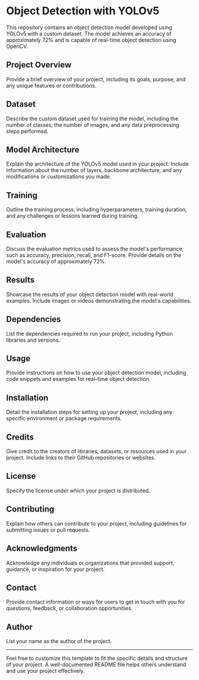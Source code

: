 # Object Detection with YOLOv5

This repository contains an object detection model developed using YOLOv5 with a custom dataset. The model achieves an accuracy of approximately 72% and is capable of real-time object detection using OpenCV.

## Project Overview

Provide a brief overview of your project, including its goals, purpose, and any unique features or contributions.

## Dataset

Describe the custom dataset used for training the model, including the number of classes, the number of images, and any data preprocessing steps performed.

## Model Architecture

Explain the architecture of the YOLOv5 model used in your project. Include information about the number of layers, backbone architecture, and any modifications or customizations you made.

## Training

Outline the training process, including hyperparameters, training duration, and any challenges or lessons learned during training.

## Evaluation

Discuss the evaluation metrics used to assess the model's performance, such as accuracy, precision, recall, and F1-score. Provide details on the model's accuracy of approximately 72%.

## Results

Showcase the results of your object detection model with real-world examples. Include images or videos demonstrating the model's capabilities.

## Dependencies

List the dependencies required to run your project, including Python libraries and versions.

## Usage

Provide instructions on how to use your object detection model, including code snippets and examples for real-time object detection.

## Installation

Detail the installation steps for setting up your project, including any specific environment or package requirements.

## Credits

Give credit to the creators of libraries, datasets, or resources used in your project. Include links to their GitHub repositories or websites.

## License

Specify the license under which your project is distributed.

## Contributing

Explain how others can contribute to your project, including guidelines for submitting issues or pull requests.

## Acknowledgments

Acknowledge any individuals or organizations that provided support, guidance, or inspiration for your project.

## Contact

Provide contact information or ways for users to get in touch with you for questions, feedback, or collaboration opportunities.

## Author

List your name as the author of the project.

---

Feel free to customize this template to fit the specific details and structure of your project. A well-documented README file helps others understand and use your project effectively.

